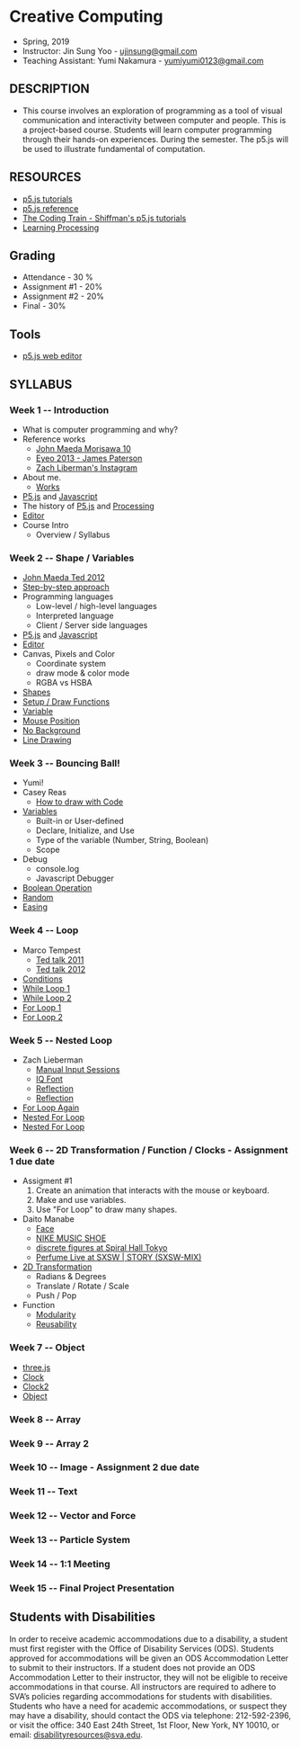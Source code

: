 # Creative Computing
- Spring, 2019
- Instructor: Jin Sung Yoo - ujinsung@gmail.com
- Teaching Assistant: Yumi Nakamura - yumiyumi0123@gmail.com

## DESCRIPTION
- This course involves an exploration of programming as a tool of visual communication and interactivity between computer and people. This is a project-based course. Students will learn computer programming through their hands-on experiences. During the semester. The p5.js will be used to illustrate fundamental of computation.

## RESOURCES
- [p5.js tutorials](https://p5js.org/learn/)
- [p5.js reference](http://p5js.org/reference)
- [The Coding Train - Shiffman's p5.js tutorials](https://www.youtube.com/user/shiffman/playlists)
- [Learning Processing](http://learningprocessing.com/)

## Grading
* Attendance - 30 %
* Assignment #1 - 20%
* Assignment #2 - 20%
* Final - 30%

## Tools
* [p5.js web editor](https://editor.p5js.org)

## SYLLABUS

### Week 1 -- Introduction
  * What is computer programming and why?
  * Reference works
    * [John Maeda Morisawa 10](https://maedastudio.com/morisawa-10-2016/)
    * [Eyeo 2013 - James Paterson](https://vimeo.com/69323991)
    * [Zach Liberman's Instagram](https://www.instagram.com/zach.lieberman/?hl=en)
  * About me.
    * [Works](https://vimeo.com/136505838)
  * [P5.js](https://p5js.org/) and [Javascript](https://en.wikipedia.org/wiki/JavaScript)
  * The history of [P5.js](https://p5js.org/) and [Processing](https://processing.org/)
  * [Editor](https://editor.p5js.org/)
  * Course Intro
    * Overview / Syllabus

### Week 2 -- Shape / Variables
  * [John Maeda Ted 2012](https://www.ted.com/talks/john_maeda_how_art_technology_and_design_inform_creative_leaders)
  * [Step-by-step approach](https://www.youtube.com/watch?v=cDA3_5982h8)
  * Programming languages
    * Low-level / high-level languages
    * Interpreted language
    * Client / Server side languages
  * [P5.js](https://p5js.org/) and [Javascript](https://en.wikipedia.org/wiki/JavaScript)
  * [Editor](https://editor.p5js.org/)
  * Canvas, Pixels and Color
    * Coordinate system
    * draw mode & color mode
    * RGBA vs HSBA
  * [Shapes](https://editor.p5js.org/jinsng/sketches/2Zf_Kuhw5)
  * [Setup / Draw Functions](https://editor.p5js.org/jinsng/sketches/nbKQODiF8)
  * [Variable](https://editor.p5js.org/jinsng/sketches/LnK1fCGxG)
  * [Mouse Position](https://editor.p5js.org/jinsng/sketches/6sEwURA2z)
  * [No Background](https://editor.p5js.org/jinsng/sketches/V6u5fiLJq)
  * [Line Drawing](https://editor.p5js.org/jinsng/sketches/-WTijUk-3)

### Week 3 -- Bouncing Ball!
 * Yumi!
 * Casey Reas
    * [How to draw with Code](https://www.youtube.com/watch?v=_8DMEHxOLQE)
 * [Variables](https://editor.p5js.org/jinsng/sketches/LnK1fCGxG)
    * Built-in or User-defined
    * Declare, Initialize, and Use
    * Type of the variable (Number, String, Boolean)
    * Scope
 * Debug
    * console.log
    * Javascript Debugger
 * [Boolean Operation](https://editor.p5js.org/jinsng/sketches/HYDqGeOFv)
 * [Random](https://editor.p5js.org/jinsng/sketches/OWSOiteWJ)
 * [Easing](https://editor.p5js.org/jinsng/sketches/UjXbU3Q8O)

### Week 4 -- Loop
 * Marco Tempest
    * [Ted talk 2011](https://www.ted.com/talks/marco_tempest_a_cyber_magic_card_trick_like_no_other?language=en#t-373758)
    * [Ted talk 2012](https://www.ted.com/talks/marco_tempest_a_cyber_magic_card_trick_like_no_other?language=en#t-373758)
 * [Conditions](https://editor.p5js.org/jinsng/sketches/kq1Cszsja)
 * [While Loop 1](https://editor.p5js.org/jinsng/sketches/p_11LXsvK)
 * [While Loop 2](https://editor.p5js.org/jinsng/sketches/MJ1oqNRBH)
 * [For Loop 1](https://editor.p5js.org/jinsng/sketches/5Ck8nwtLc)
 * [For Loop 2](https://editor.p5js.org/jinsng/sketches/_ePNjW-0h)

### Week 5 -- Nested Loop
 * Zach Lieberman
    * [Manual Input Sessions](https://www.youtube.com/watch?v=3paLKLZbRY4)
    * [IQ Font](https://vimeo.com/5233789)
    * [Reflection](https://www.youtube.com/watch?v=FOV3FDbpEvI)
    * [Reflection](https://twitter.com/zachlieberman/status/1082672539464331264)
 * [For Loop Again](https://editor.p5js.org/jinsng/sketches/oIg2GKphj)
 * [Nested For Loop](https://editor.p5js.org/jinsng/sketches/u5kQQvSQf)
 * [Nested For Loop](https://editor.p5js.org/jinsng/sketches/BUhPCkQM_)

### Week 6 -- 2D Transformation / Function / Clocks - Assignment 1 due date
 * Assigment #1
    1. Create an animation that interacts with the mouse or keyboard.
    2. Make and use variables.
    3. Use "For Loop" to draw many shapes.
 * Daito Manabe
    * [Face](https://www.youtube.com/watch?v=pLAma-lrJRM)
    * [NIKE MUSIC SHOE](https://www.youtube.com/watch?v=uS1exujG3cY)
    * [discrete figures at Spiral Hall Tokyo](https://www.youtube.com/watch?time_continue=88&v=hauXQQhwbgM)
    * [Perfume Live at SXSW | STORY (SXSW-MIX)](https://www.youtube.com/watch?v=zZiPIgCtIxg)
 * [2D Transformation](https://editor.p5js.org/jinsng/sketches/fuV9qy_iZ)
    * Radians & Degrees
    * Translate / Rotate / Scale
    * Push / Pop
 * Function
    * [Modularity](https://editor.p5js.org/jinsng/sketches/l7Uf-zbeO)
    * [Reusability](https://editor.p5js.org/jinsng/sketches/HAyYTZWG7)
 
### Week 7 -- Object
 * [three.js](https://threejs.org/)
 * [Clock](https://editor.p5js.org/jinsng/sketches/6zSA6_ZeW)
 * [Clock2](https://editor.p5js.org/jinsng/sketches/CM_7_WPrB)
 * [Object](https://editor.p5js.org/jinsng/sketches/KtVF8apBV)
 
### Week 8 -- Array

### Week 9 -- Array 2

### Week 10 -- Image - Assignment 2 due date

### Week 11 -- Text

### Week 12 -- Vector and Force

### Week 13 -- Particle System

### Week 14 -- 1:1 Meeting

### Week 15 -- Final Project Presentation
    
## Students with Disabilities

In order to receive academic accommodations due to a disability, a student must first register with the Office of Disability Services (ODS). Students approved for accommodations will be given an ODS Accommodation Letter to submit to their instructors. If a student does not provide an ODS Accommodation Letter to their instructor, they will not be eligible to receive accommodations in that course. All instructors are required to adhere to SVA’s policies regarding accommodations for students with disabilities. Students who have a need for academic accommodations, or suspect they may have a disability, should contact the ODS via telephone: 212-592-2396, or visit the office: 340 East 24th Street, 1st Floor, New York, NY 10010, or email: disabilityresources@sva.edu.

